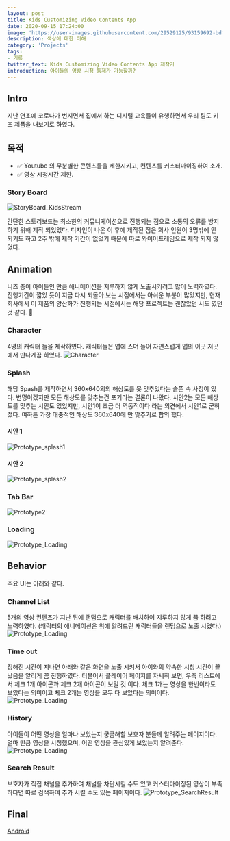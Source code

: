 ```yaml
---
layout: post
title: Kids Customizing Video Contents App
date: 2020-09-15 17:24:00
image: 'https://user-images.githubusercontent.com/29529125/93159692-bdf75e00-f749-11ea-858e-2f52b556c8e8.png'
description: 색상에 대한 이해 
category: 'Projects'
tags:
- 기록
twitter_text: Kids Customizing Video Contents App 제작기
introduction: 아이들의 영상 시청 통제가 가능할까?
---
```

## Intro
지난 연초에 코로나가 번지면서 집에서 하는 디지털 교육들이 유행하면서 우리 팀도 키즈 제품을 내보기로 하였다.

## 목적
- ✅ Youtube 의 무분별한 콘텐츠들을 제한시키고, 컨텐츠를 커스터마이징하여 소개.
- ✅ 영상 시청시간 제한.

### Story Board
![StoryBoard_KidsStream](https://user-images.githubusercontent.com/29529125/93167963-c311d880-f75c-11ea-9e4c-badfe481f02a.png)

간단한 스토리보드는 최소한의 커뮤니케이션으로 진행되는 점으로 소통의 오류를 방지하기 위해 제작 되었었다. 디자인이 나온 이 후에 제작된 점은 회사 인원이 3명밖에 안 되기도 하고 2주 밖에 제작 기간이 없었기 때문에 따로 와이어프레임으로 제작 되지 않었다. 

## Animation
니즈 층이 아이들인 만큼 애니메이션을 지루하지 않게 노출시키려고 많이 노력하였다.  진행기간이 짧았 듯이 지금 다시 되돌아 보는 시점에서는 아쉬운 부분이 많았지만, 현재 회사에서 이 제품의 양산화가 진행되는 시점에서는 해당 프로젝트는 괜찮았던 시도 였던 것 같다. 🐤

### Character
4명의 캐릭터 들을 제작하였다. 캐릭터들은 앱에 스며 들어 자연스럽게 앱의 이곳 저곳에서 만나게끔 하였다.
![Character](https://user-images.githubusercontent.com/29529125/93155538-4b828000-f741-11ea-822f-585f9d3a8c4f.gif)

### Splash
해당 Spash를 제작하면서 360x640외의 해상도를 못 맞추었다는 슬픈 속 사정이 있다. 변명이겠지만 모든 해상도를 맞추는건 포기라는 결론이 나왔다. 시안2는 모든 해상도를 맞추는 시안도 있었지만, 시안1이 조금 더 역동적이다 라는 의견에서 시안1로 굳혀졌다. 여하튼 가장 대중적인 해상도 360x640에 만 맞추기로 합의 했다. 
#### 시안 1
![Prototype_splash1](https://user-images.githubusercontent.com/29529125/93064014-006d5c00-f6b2-11ea-822e-9e274a6436b4.gif)
#### 시안 2
![Prototype_splash2](https://user-images.githubusercontent.com/29529125/93184366-1bee6a80-f777-11ea-8314-5a3656b838f2.gif)

### Tab Bar
![Prototype2](https://user-images.githubusercontent.com/29529125/93155372-e75fbc00-f740-11ea-82e8-4bed41f69a2f.gif)

### Loading
![Prototype_Loading](https://user-images.githubusercontent.com/29529125/93155756-bfbd2380-f741-11ea-92d2-52ae89657cea.gif)

## Behavior
주요 UI는 아래와 같다.
### Channel List
5개의 영상 컨텐츠가 지난 뒤에 랜덤으로 캐릭터를 배치하여 지루하지 않게 끔 하려고 노력하였다. (캐릭터의 애니메이션은 위에 알려드린 캐릭터들을 랜덤으로 노출 시켰다.)
![Prototype_Loading](https://user-images.githubusercontent.com/29529125/93156560-4cb4ac80-f743-11ea-8119-fb23e3c85fa2.gif)

### Time out
정해진 시간이 지나면 아래와 같은 화면을 노출 시켜서 아이와의 약속한 시청 시간이 끝났음을 알리게 끔 진행하였다. 더불어서 플레이어 페이지를 자세히 보면, 우측 리스트에서 체크 1개 아이콘과 체크 2개 아이콘이 보일  것 이다. 체크 1개는 영상을 한번이라도 보았다는 의미이고 체크 2개는 영상을 모두 다 보았다는 의미이다. 
![Prototype_Loading](https://user-images.githubusercontent.com/29529125/93158539-432d4380-f747-11ea-9818-61b8d06f77da.gif)

### History
아이들이 어떤 영상을 얼마나 보았는지 궁금해할 보호자 분들께 알려주는 페이지이다. 얼마 만큼 영상을 시청했으며, 어떤 영상을 관심있게 보았는지 알려준다.
![Prototype_Loading](https://user-images.githubusercontent.com/29529125/93160698-d9636880-f74b-11ea-8699-6ef7fc2067f3.gif)

### Search Result
보호자가 직접 채널을 추가하여 채널을 차단시킬 수도 있고 커스터마이징된 영상이 부족하다면 따로 검색하여 추가 시킬 수도 있는 페이지이다.
![Prototype_SearchResult](https://user-images.githubusercontent.com/29529125/93162372-9efbca80-f74f-11ea-8a42-db33e5af4ce0.gif)

## Final
[Android](https://play.google.com/store/apps/details?id=io.tm.kids.vstream)
